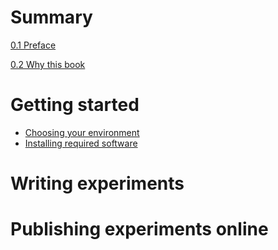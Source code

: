 # Summary

[0.1 Preface](./preface.md)

[0.2 Why this book](./preface.md)

# Getting started

- [Choosing your environment]()
- [Installing required software]()

# Writing experiments

# Publishing experiments online
